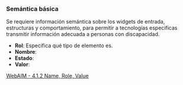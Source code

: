 ### Semántica básica

Se requiere información semántica sobre los widgets de entrada, estructuras y comportamiento, para permitir a tecnologías especificas transmitir información adecuada a personas con discapacidad.

* __Rol__: Especifica qué tipo de elemento es.
* __Nombre__:
* __Estado__:
* __Valor__:

[WebAIM - 4.1.2 Name, Role, Value](https://webaim.org/standards/wcag/checklist#sc4.1.2)
